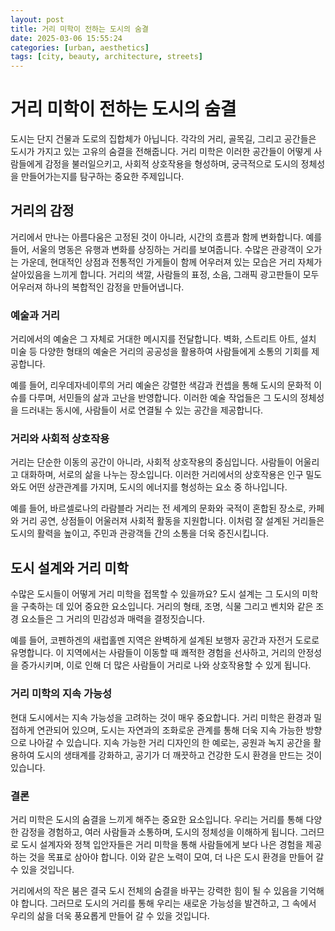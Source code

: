 ```yaml
---
layout: post
title: 거리 미학이 전하는 도시의 숨결
date: 2025-03-06 15:55:24
categories: [urban, aesthetics]
tags: [city, beauty, architecture, streets]
---
```


# 거리 미학이 전하는 도시의 숨결

도시는 단지 건물과 도로의 집합체가 아닙니다. 각각의 거리, 골목길, 그리고 공간들은 도시가 가지고 있는 고유의 숨결을 전해줍니다. 거리 미학은 이러한 공간들이 어떻게 사람들에게 감정을 불러일으키고, 사회적 상호작용을 형성하며, 궁극적으로 도시의 정체성을 만들어가는지를 탐구하는 중요한 주제입니다.

## 거리의 감정

거리에서 만나는 아름다움은 고정된 것이 아니라, 시간의 흐름과 함께 변화합니다. 예를 들어, 서울의 명동은 유행과 변화를 상징하는 거리를 보여줍니다. 수많은 관광객이 오가는 가운데, 현대적인 상점과 전통적인 가게들이 함께 어우러져 있는 모습은 거리 자체가 살아있음을 느끼게 합니다. 거리의 색깔, 사람들의 표정, 소음, 그래픽 광고판들이 모두 어우러져 하나의 복합적인 감정을 만들어냅니다.

### 예술과 거리

거리에서의 예술은 그 자체로 거대한 메시지를 전달합니다. 벽화, 스트리트 아트, 설치 미술 등 다양한 형태의 예술은 거리의 공공성을 활용하여 사람들에게 소통의 기회를 제공합니다. 

예를 들어, 리우데자네이루의 거리 예술은 강렬한 색감과 컨셉을 통해 도시의 문화적 이슈를 다루며, 서민들의 삶과 고난을 반영합니다. 이러한 예술 작업들은 그 도시의 정체성을 드러내는 동시에, 사람들이 서로 연결될 수 있는 공간을 제공합니다.

### 거리와 사회적 상호작용

거리는 단순한 이동의 공간이 아니라, 사회적 상호작용의 중심입니다. 사람들이 어울리고 대화하며, 서로의 삶을 나누는 장소입니다. 이러한 거리에서의 상호작용은 인구 밀도와도 어떤 상관관계를 가지며, 도시의 에너지를 형성하는 요소 중 하나입니다.

예를 들어, 바르셀로나의 라람블라 거리는 전 세계의 문화와 국적이 혼합된 장소로, 카페와 거리 공연, 상점들이 어울러져 사회적 활동을 지원합니다. 이처럼 잘 설계된 거리들은 도시의 활력을 높이고, 주민과 관광객들 간의 소통을 더욱 증진시킵니다.

## 도시 설계와 거리 미학

수많은 도시들이 어떻게 거리 미학을 접목할 수 있을까요? 도시 설계는 그 도시의 미학을 구축하는 데 있어 중요한 요소입니다. 거리의 형태, 조명, 식물 그리고 벤치와 같은 조경 요소들은 그 거리의 민감성과 매력을 결정짓습니다.

예를 들어, 코펜하겐의 새럽홀멘 지역은 완벽하게 설계된 보행자 공간과 자전거 도로로 유명합니다. 이 지역에서는 사람들이 이동할 때 쾌적한 경험을 선사하고, 거리의 안정성을 증가시키며, 이로 인해 더 많은 사람들이 거리로 나와 상호작용할 수 있게 됩니다. 

### 거리 미학의 지속 가능성

현대 도시에서는 지속 가능성을 고려하는 것이 매우 중요합니다. 거리 미학은 환경과 밀접하게 연관되어 있으며, 도시는 자연과의 조화로운 관계를 통해 더욱 지속 가능한 방향으로 나아갈 수 있습니다. 지속 가능한 거리 디자인의 한 예로는, 공원과 녹지 공간을 활용하여 도시의 생태계를 강화하고, 공기가 더 깨끗하고 건강한 도시 환경을 만드는 것이 있습니다.

### 결론

거리 미학은 도시의 숨결을 느끼게 해주는 중요한 요소입니다. 우리는 거리를 통해 다양한 감정을 경험하고, 여러 사람들과 소통하며, 도시의 정체성을 이해하게 됩니다. 그러므로 도시 설계자와 정책 입안자들은 거리 미학을 통해 사람들에게 보다 나은 경험을 제공하는 것을 목표로 삼아야 합니다. 이와 같은 노력이 모여, 더 나은 도시 환경을 만들어 갈 수 있을 것입니다.

거리에서의 작은 붐은 결국 도시 전체의 숨결을 바꾸는 강력한 힘이 될 수 있음을 기억해야 합니다. 그러므로 도시의 거리를 통해 우리는 새로운 가능성을 발견하고, 그 속에서 우리의 삶을 더욱 풍요롭게 만들어 갈 수 있을 것입니다.